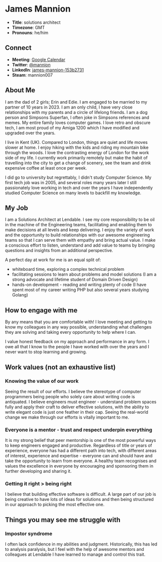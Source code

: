 # James Mannion

- **Title**: solutions architect
- **Timezone**: GMT
- **Pronouns**: he/him

## Connect
- **Meeting**: [Google Calendar](https://calendar.google.com/calendar/u/0?cid=amFtZXMubWFubmlvbkBsZW5kYWJsZS5jby51aw)
- **Twitter**: [@mannion](https://twitter.com/mannion)
- **LinkedIn**: [james-mannion-153b2731](https://www.linkedin.com/in/james-mannion-153b2731/)
- **Steam**: mannion007

## About Me

I am the dad of 2 girls; Erin and Edie. I am engaged to be married to my partner of 10 years in 2023. I am an only child, I have very close relationships with my parents and a circle of lifelong friends. I am a dog person and Simpsons Superfan, I often joke in Simpsons references and memes. My entire family loves computer games. I love retro and obscure tech, I am most proud of my Amiga 1200 which I have modified and upgraded over the years.

I live in Kent (UK). Compared to London, things are quiet and life moves slower at home. I enjoy hiking with the kids and riding my mountain bike through the woods. I love the contrasting energy of London for the work side of my life. I currently work primarily remotely but make the habit of travelling into the city to get a change of scenery, see the team and drink expensive coffee at least once per week.

I did go to university but regrettably, I didn't study Computer Science. My first tech job was in 2005, and several roles many years later I still passionately love working in tech and over the years I have independently studied Computer Science on many levels to backfill my knowledge.

## My Job

I am a Solutions Architect at Lendable. I see my core responsibility to be oil in the machine of the Engineering teams, facilitating and enabling them to make decisions at all levels and keep delivering. I enjoy the variety of work and the opportunity to build relationships with our awesome engineering teams so that I can serve them with empathy and bring actual value. I make a conscious effort to listen, understand and add value to teams by bringing questions and insights from an additional perspective.

A perfect day at work for me is an equal split of:
- whiteboard time, exploring a complex technical problem
- facilitating sessions to learn about problems and model solutions (I am a strong advocate and lifetime student of Domain Driven Design)
- hands-on development - reading and writing plenty of code (I have spent most of my career writing PHP but also several years studying Golang)

## How to engage with me

By any means that you are comfortable with! I love meeting and getting to know my colleagues in any way possible, understanding what challenges they are solving and taking every opportunity to help where I can.

I value honest feedback on my approach and performance in any form. I owe all that I know to the people I have worked with over the years and I never want to stop learning and growing.

## Work values (not an exhaustive list)

### Knowing the value of our work

Seeing the result of our efforts. I believe the stereotype of computer programmers being people who solely care about writing code is antiquated. I believe engineers must engineer - understand problem spaces fully and apply their craft to deliver effective solutions, with the ability to write elegant code is just one feather in their cap. Seeing the real-world change we make through our efforts is vitally important to me.

### Everyone is a mentor - trust and respect underpin everything

It is my strong belief that peer mentorship is one of the most powerful ways to keep engineers engaged and productive. Regardless of title or years of experience, everyone has had a different path into tech, with different areas of interest, experience and expertise - everyone can and should have and take the opportunity to learn from everyone. A healthy team recognises and values the excellence in everyone by encouraging and sponsoring them in further developing and sharing it.

### Getting it right > being right

I believe that building effective software is difficult. A large part of our job is being creative to have lots of ideas for solutions and then being structured in our approach to picking the most effective one.

## Things you may see me struggle with

### Impostor syndrome
I often lack confidence in my abilities and judgment. Historically, this has led to analysis paralysis, but I feel with the help of awesome mentors and colleagues at Lendable I have learned to manage and control this trait.
